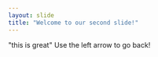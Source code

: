 ```yaml
---
layout: slide
title: "Welcome to our second slide!"
---
```

"this is great"
Use the left arrow to go back!
